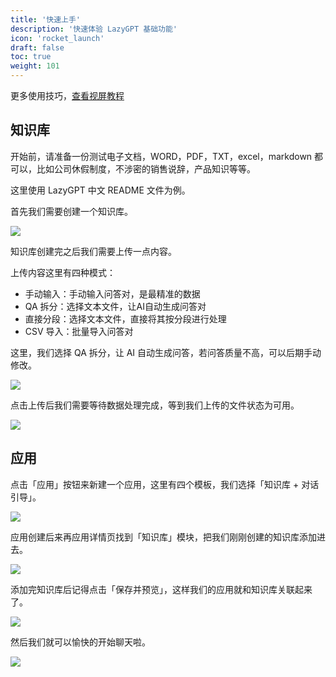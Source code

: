 ```yaml
---
title: '快速上手'
description: '快速体验 LazyGPT 基础功能'
icon: 'rocket_launch'
draft: false
toc: true
weight: 101
---
```


更多使用技巧，[查看视屏教程](https://www.bilibili.com/video/BV1n34y1A7Bo/?spm_id_from=333.337.search-card.all.click&vd_source=903c2b09b7412037c2eddc6a8fb9828b)

## 知识库

开始前，请准备一份测试电子文档，WORD，PDF，TXT，excel，markdown 都可以，比如公司休假制度，不涉密的销售说辞，产品知识等等。

这里使用 LazyGPT 中文 README 文件为例。

首先我们需要创建一个知识库。

![](/imgs/create-rep.png)

知识库创建完之后我们需要上传一点内容。

上传内容这里有四种模式：
- 手动输入：手动输入问答对，是最精准的数据
- QA 拆分：选择文本文件，让AI自动生成问答对
- 直接分段：选择文本文件，直接将其按分段进行处理
- CSV 导入：批量导入问答对

这里，我们选择 QA 拆分，让 AI 自动生成问答，若问答质量不高，可以后期手动修改。

![](/imgs/upload-data.png)

点击上传后我们需要等待数据处理完成，等到我们上传的文件状态为可用。

![](/imgs/upload-data2.png)

## 应用

点击「应用」按钮来新建一个应用，这里有四个模板，我们选择「知识库 + 对话引导」。

![](/imgs/create-app.png)

应用创建后来再应用详情页找到「知识库」模块，把我们刚刚创建的知识库添加进去。

![](/imgs/create-app2.png)

添加完知识库后记得点击「保存并预览」，这样我们的应用就和知识库关联起来了。

![](/imgs/create-app3.png)

然后我们就可以愉快的开始聊天啦。

![](/imgs/create-app4.png)
